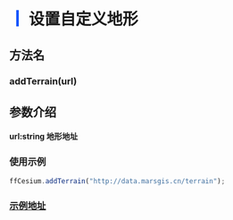 # <span style='color:#0950FC'>┃</span> 设置自定义地形

## 方法名

### addTerrain(url)

## 参数介绍

#### url:string 地形地址


### 使用示例

```javascript
ffCesium.addTerrain("http://data.marsgis.cn/terrain");
```

### [示例地址](./#/mapCode?id=5&type=2&urlname=basicMapLoadingInterface-setCustomTerrain)
